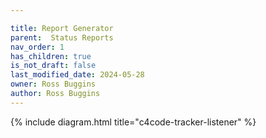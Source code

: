 ```yaml
---

title: Report Generator
parent:  Status Reports
nav_order: 1
has_children: true
is_not_draft: false
last_modified_date: 2024-05-28
owner: Ross Buggins
author: Ross Buggins
---
```



{% include diagram.html title="c4code-tracker-listener" %}
